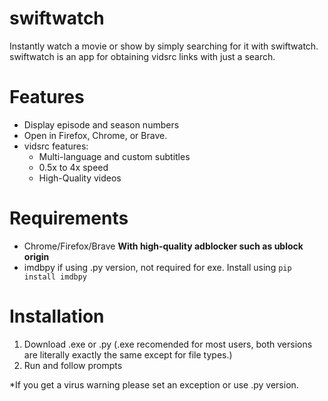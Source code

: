 # swiftwatch
Instantly watch a movie or show by simply searching for it with swiftwatch. swiftwatch is an app for obtaining vidsrc links with just a search.

# Features
- Display episode and season numbers
- Open in Firefox, Chrome, or Brave.
- vidsrc features:
    - Multi-language and custom subtitles
    - 0.5x to 4x speed
    - High-Quality videos
  
# Requirements
- Chrome/Firefox/Brave **With high-quality adblocker such as ublock origin**
- imdbpy if using .py version, not required for exe. Install using `pip install imdbpy`

# Installation
1) Download .exe or .py (.exe recomended for most users, both versions are literally exactly the same except for file types.)
2) Run and follow prompts

*If you get a virus warning please set an exception or use .py version. 

